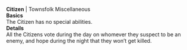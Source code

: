 **Citizen** | Townsfolk Miscellaneous  
__Basics__  
The Citizen has no special abilities.  
__Details__  
All the Citizens vote during the day on whomever they suspect to be an enemy, and hope during the night that they won’t get killed.  


